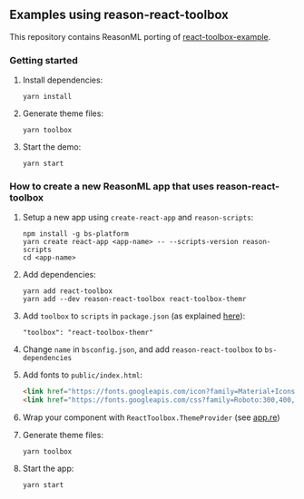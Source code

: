 Examples using reason-react-toolbox
-----------------------------------

This repository contains ReasonML porting of
[react-toolbox-example](https://github.com/react-toolbox/react-toolbox-example).

### Getting started

1. Install dependencies:

       yarn install

2. Generate theme files:

       yarn toolbox

3. Start the demo:

       yarn start

### How to create a new ReasonML app that uses reason-react-toolbox

1. Setup a new app using `create-react-app` and `reason-scripts`:

       npm install -g bs-platform
       yarn create react-app <app-name> -- --scripts-version reason-scripts
       cd <app-name>

2. Add dependencies:

       yarn add react-toolbox
       yarn add --dev reason-react-toolbox react-toolbox-themr

3. Add `toolbox` to `scripts` in `package.json` (as explained
   [here](https://github.com/react-toolbox/react-toolbox-themr/blob/master/README.md)):

       "toolbox": "react-toolbox-themr"

4. Change `name` in `bsconfig.json`, and add `reason-react-toolbox` to
   `bs-dependencies`

5. Add fonts to `public/index.html`:
    
    ```html
    <link href="https://fonts.googleapis.com/icon?family=Material+Icons" rel="stylesheet">
    <link href="https://fonts.googleapis.com/css?family=Roboto:300,400,500,700" rel="stylesheet">
    ```

6. Wrap your component with `ReactToolbox.ThemeProvider` (see [app.re](https://github.com/astrada/reason-react-toolbox-example/blob/master/src/app.re))

7. Generate theme files:

       yarn toolbox

8. Start the app:

       yarn start

